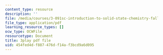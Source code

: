 ```yaml
---
content_type: resource
description: ''
file: /media/courses/3-091sc-introduction-to-solid-state-chemistry-fall-2010/454fed4df887476df14af3bcd9a6d095_h57hFAsLAGo.pdf
file_type: application/pdf
learning_resource_types: []
ocw_type: OCWFile
resourcetype: Document
title: 3play pdf file
uid: 454fed4d-f887-476d-f14a-f3bcd9a6d095
---
```

